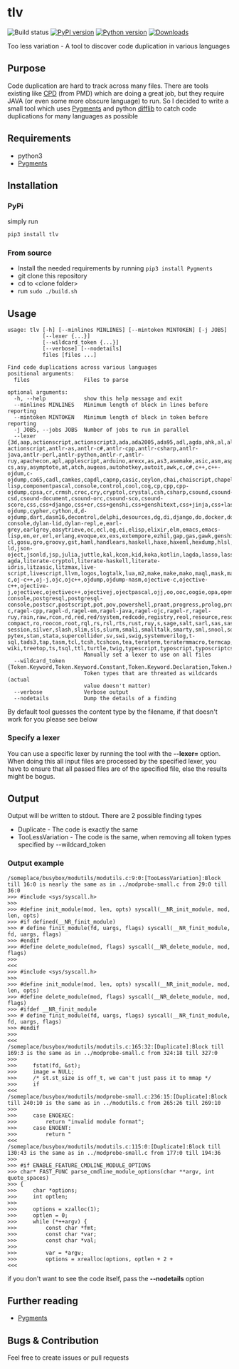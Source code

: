 # tlv

![Build status](https://github.com/priv-kweihmann/tlv/workflows/Build/badge.svg)
[![PyPI version](https://badge.fury.io/py/tlv.svg)](https://badge.fury.io/py/tlv)
[![Python version](https://img.shields.io/pypi/pyversions/tlv)](https://img.shields.io/pypi/pyversions/tlv)
[![Downloads](https://img.shields.io/pypi/dm/tlv)](https://img.shields.io/pypi/dm/tlv)

Too less variation - A tool to discover code duplication in various languages

## Purpose

Code duplication are hard to track across many files.
There are tools existing like [CPD](https://pmd.github.io/latest/pmd_userdocs_cpd.html) (from PMD) which are doing a great job, but they require JAVA (or even some more obscure language) to run.
So I decided to write a small tool which uses [Pygments](http://pygments.org/) and python [difflib](https://docs.python.org/3/library/difflib.html) to catch code duplications for many languages as possible

## Requirements

* python3
* [Pygments](http://pygments.org/)

## Installation

### PyPi

simply run

```sh
pip3 install tlv
```

### From source

* Install the needed requirements by running ```pip3 install Pygments```
* git clone this repository
* cd to \<clone folder\>
* run ```sudo ./build.sh```

## Usage

```shell
usage: tlv [-h] [--minlines MINLINES] [--mintoken MINTOKEN] [-j JOBS]
           [--lexer {...}]
           [--wildcard_token {...}]
           [--verbose] [--nodetails]
           files [files ...]

Find code duplications across various languages
positional arguments:
  files                 Files to parse

optional arguments:
  -h, --help            show this help message and exit
  --minlines MINLINES   Minimum length of block in lines before reporting
  --mintoken MINTOKEN   Minimum length of block in token before reporting
  -j JOBS, --jobs JOBS  Number of jobs to run in parallel
  --lexer {3d,aap,actionscript,actionscript3,ada,ada2005,ada95,adl,agda,ahk,al,alloy,amienttalk,amienttalk/2,ampl,an,antlr,antlr-actionscript,antlr-as,antlr-c#,antlr-cpp,antlr-csharp,antlr-java,antlr-perl,antlr-python,antlr-r,antlr-ruy,apachecon,apl,applescript,arduino,arexx,as,as3,asemake,asic,asm,aspectj,aspx-cs,asy,asymptote,at,atch,augeas,autohotkey,autoit,awk,c,c#,c++,c++-ojdum,c-ojdump,ca65,cadl,camkes,capdl,capnp,casic,ceylon,chai,chaiscript,chapel,charmci,cheetah,chpl,cirru,cl,clay,clean,clj,cljs,clojure,clojurescript,cmake,cmas,co,code,common-lisp,componentpascal,console,control,cool,coq,cp,cpp,cpp-ojdump,cpsa,cr,crmsh,croc,cry,cryptol,crystal,csh,csharp,csound,csound-csd,csound-document,csound-orc,csound-sco,csound-score,css,css+django,css+er,css+genshi,css+genshitext,css+jinja,css+lasso,css+mako,css+mozpreproc,css+php,css+ruy,css+smarty,cu,cucumer,cuda,cxx-ojdump,cypher,cython,d,d-ojdump,dart,dasm16,decontrol,delphi,desources,dg,di,django,do,docker,dosatch,doscon,dpatch,dtd,duy,dylan,dylan-console,dylan-lid,dylan-repl,e,earl-grey,earlgrey,easytrieve,ec,ecl,eg,ei,elisp,elixir,elm,emacs,emacs-lisp,en,er,erl,erlang,evoque,ex,exs,extempore,ezhil,gap,gas,gawk,genshi,genshitext,gherkin,glsl,gnuplot,go,golo,gooddata-cl,gosu,gro,groovy,gst,haml,handlears,haskell,haxe,haxeml,hexdump,hlsl,hs,hsa,hsail,hspec,html,html+cheetah,html+django,html+er,html+evoque,html+genshi,html+handlears,html+jinja,html+kid,html+lasso,html+mako,html+myghty,html+ng2,html+php,html+ruy,html+smarty,html+spit,html+twig,htmldjango,http,hx,hxml,hxsl,hylang,i,i6t,idl,idl4,idr,idris,iex,igor,igorpro,ik,in,ini,io,ioke,ir,irc,isaelle,itex,j,jade,jags,jasmin,jasminxt,java,javascript,javascript+cheetah,javascript+django,javascript+er,javascript+genshi,javascript+genshitext,javascript+jinja,javascript+lasso,javascript+mako,javascript+myghty,javascript+php,javascript+ruy,javascript+smarty,jcl,jinja,jl,jlcon,jproperties,js,js+cheetah,js+django,js+er,js+genshi,js+genshitext,js+jinja,js+lasso,js+mako,js+myghty,js+php,js+ruy,js+smarty,js+spit,jsg,json,json-ld,json-oject,jsonld,jsp,julia,juttle,kal,kcon,kid,koka,kotlin,lagda,lasso,lassoscript,lcry,lcryptol,lean,less,lhaskell,lhs,lid,lidr,lidris,lighttpd,lighty,limo,liquid,lisp,literate-agda,literate-cryptol,literate-haskell,literate-idris,litzasic,litzmax,live-script,livescript,llvm,logos,logtalk,lua,m2,make,make,mako,maql,mask,mason,mathematica,matla,matlasession,mawk,max,md,minid,mma,modelica,modula2,moin,monkey,monte,moo,moocode,moon,moonscript,mq4,mq5,mql,mql4,mql5,msc,mscgen,mupad,mxml,myghty,mysql,n,nasm,nawk,ncl,nesc,newlisp,newspeak,ng2,nginx,nim,nimrod,nit,nix,nixos,nn,nsh,nsi,nsis,numpy,nusmv,oa,ocaml,octave,odin,oj-c,oj-c++,oj-j,ojc,ojc++,ojdump,ojdump-nasm,ojective-c,ojective-c++,ojective-j,ojectivec,ojectivec++,ojectivej,ojectpascal,ojj,oo,ooc,oogie,opa,openedge,openugs,pacmancon,pan,parasail,pas,pascal,pawn,pcmk,perl,perl6,php,php3,php4,php5,pig,pike,pkgcon,pl,pl6,plpgsql,plus,po,posh,postgres,postgres-console,postgresql,postgresql-console,postscr,postscript,pot,pov,powershell,praat,progress,prolog,properties,protou,ps1,ps1con,psm1,psql,pug,puppet,py,py3,py3t,pycon,pypy,pypylog,pyrex,pyt,python,python3,pyx,qasic,qml,qs,qvt,qvto,r,racket,ragel,ragel-c,ragel-cpp,ragel-d,ragel-em,ragel-java,ragel-ojc,ragel-r,ragel-ruy,rain,raw,rcon,rd,red,red/system,redcode,registry,reol,resource,resourceundle,rexx,rhtml,rkt,rnc,rng-compact,ro,roocon,root,rql,rs,rsl,rts,rust,ruy,s,sage,salt,sarl,sas,sass,satch,sc,scala,scaml,scheme,scila,scm,scss,shell-session,silver,slash,slim,sls,slurm,smali,smalltalk,smarty,sml,snool,sources.list,sourceslist,sp,sparql,spec,spit,splus,sql,sqlite3,squeak,squidcon,st,st-pytex,stan,stata,supercollider,sv,swi,swig,systemverilog,t-sql,tads3,tap,tasm,tcl,tcsh,tcshcon,tea,teraterm,teratermmacro,termcap,termin,terra,thri,todotxt,toml,tra,trac-wiki,treetop,ts,tsql,ttl,turtle,twig,typescript,typoscript,typoscriptcssdata,typoscripthtmldata,ucode,ugs,unicon,uriscript,v.net,vala,vapi,vcl,vclsnippet,vclsnippets,vctreestatus,velocity,vgl,vhdl,vim,vnet,vscript,wdi,whiley,winatch,winugs,x10,xml,xml+cheetah,xml+django,xml+er,xml+evoque,xml+genshi,xml+jinja,xml+kid,xml+lasso,xml+mako,xml+myghty,xml+php,xml+ruy,xml+smarty,xml+spit,xorg,xq,xql,xqm,xquery,xqy,xten,xtend,yaml,yaml+jinja}
                        Manually set a lexer to use on all files
  --wildcard_token {Token.Keyword,Token.Keyword.Constant,Token.Keyword.Declaration,Token.Keyword.Namespace,Token.Keyword.Pseudo,Token.Keyword.Reserved,Token.Keyword.Type,Token.Name,Token.Name.Attribute,Token.Name.Builtin,Token.Name.Builtin.Pseudo,Token.Name.Class,Token.Name.Constant,Token.Name.Decorator,Token.Name.Entity,Token.Name.Exception,Token.Name.Function,Token.Name.Function.Magic,Token.Name.Label,Token.Name.Namespace,Token.Name.Other,Token.Name.Tag,Token.Name.Variable,Token.Name.Variable.Class,Token.Name.Variable.Global,Token.Name.Variable.Instance,Token.Name.Variable.Magic,Token.Literal,Token.Literal.Date,Token.Literal.String,Token.Literal.String.Affix,Token.Literal.String.Backtick,Token.Literal.String.Char,Token.Literal.String.Delimiter,Token.Literal.String.Doc,Token.Literal.String.Double,Token.Literal.String.Escape,Token.Literal.String.Heredoc,Token.Literal.String.Interpol,Token.Literal.String.Other,Token.Literal.String.Regex,Token.Literal.String.Single,Token.Literal.String.Symbol,Token.Literal.Number,Token.Literal.Number.Bin,Token.Literal.Number.Float,Token.Literal.Number.Hex,Token.Literal.Number.Integer,Token.Literal.Number.Integer.Long,Token.Literal.Number.Oct,Token.Operator,Token.Operator.Word,Token.Punctuation,Token.Comment,Token.Comment.Hashbang,Token.Comment.Multiline,Token.Comment.Preproc,Token.Comment.Single,Token.Comment.Special,Token.Generic,Token.Generic.Deleted,Token.Generic.Emph,Token.Generic.Error,Token.Generic.Heading,Token.Generic.Inserted,Token.Generic.Output,Token.Generic.Prompt,Token.Generic.Strong,Token.Generic.Subheading,Token.Generic.Traceback,Token.Text.Whitespace}
                        Token types that are threated as wildcards (actual
                        value doesn't matter)
  --verbose             Verbose output
  --nodetails           Dump the details of a finding
```

By default tool guesses the content type by the filename, if that doesn't work for you please see below

### Specify a lexer

You can use a specific lexer by running the tool with the **--lexer=** option.
When doing this all input files are processed by the specified lexer, you have to ensure that all passed files are of the specified file, else the results might be bogus.

## Output

Output will be written to stdout.
There are 2 possible finding types

* Duplicate - The code is exactly the same
* TooLessVariation - The code is the same, when removing all token types specified by --wildcard_token

### Output example

```shell
/someplace/busybox/modutils/modutils.c:9:0:[TooLessVariation]:Block till 16:0 is nearly the same as in ../modprobe-small.c from 29:0 till 36:0
>>> #include <sys/syscall.h>
>>> 
>>> #define init_module(mod, len, opts) syscall(__NR_init_module, mod, len, opts)
>>> #if defined(__NR_finit_module)
>>> # define finit_module(fd, uargs, flags) syscall(__NR_finit_module, fd, uargs, flags)
>>> #endif
>>> #define delete_module(mod, flags) syscall(__NR_delete_module, mod, flags)
>>> 
<<<
>>> #include <sys/syscall.h>
>>> 
>>> #define init_module(mod, len, opts) syscall(__NR_init_module, mod, len, opts)
>>> #define delete_module(mod, flags) syscall(__NR_delete_module, mod, flags)
>>> #ifdef __NR_finit_module
>>> # define finit_module(fd, uargs, flags) syscall(__NR_finit_module, fd, uargs, flags)
>>> #endif
>>> 
<<<
/someplace/busybox/modutils/modutils.c:165:32:[Duplicate]:Block till 169:3 is the same as in ../modprobe-small.c from 324:18 till 327:0
>>> 
>>> 	fstat(fd, &st);
>>> 	image = NULL;
>>> 	/* st.st_size is off_t, we can't just pass it to mmap */
>>> 	if
<<<
/someplace/busybox/modutils/modprobe-small.c:236:15:[Duplicate]:Block till 240:10 is the same as in ../modutils.c from 265:26 till 269:10
>>> 
>>> 	case ENOEXEC:
>>> 		return "invalid module format";
>>> 	case ENOENT:
>>> 		return "
<<<
/someplace/busybox/modutils/modutils.c:115:0:[Duplicate]:Block till 130:43 is the same as in ../modprobe-small.c from 177:0 till 194:36
>>> 
>>> #if ENABLE_FEATURE_CMDLINE_MODULE_OPTIONS
>>> char* FAST_FUNC parse_cmdline_module_options(char **argv, int quote_spaces)
>>> {
>>> 	char *options;
>>> 	int optlen;
>>> 
>>> 	options = xzalloc(1);
>>> 	optlen = 0;
>>> 	while (*++argv) {
>>> 		const char *fmt;
>>> 		const char *var;
>>> 		const char *val;
>>> 
>>> 		var = *argv;
>>> 		options = xrealloc(options, optlen + 2 + 
<<<
```

if you don't want to see the code itself, pass the **--nodetails** option

## Further reading

* [Pygments](http://pygments.org/)

## Bugs & Contribution

Feel free to create issues or pull requests

